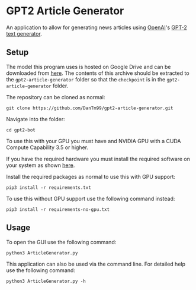# GPT2 Article Generator

An application to allow for generating news articles using [OpenAI](https://openai.com)'s [GPT-2 text generator](https://openai.com/blog/better-language-models/).

## Setup

The model this program uses is hosted on Google Drive and can be downloaded from [here](https://drive.google.com/open?id=1Lmh7JBRkbC0jEvGtoZwVL30PT8PIt9qm). The contents of this archive should be extracted to the `gpt2-article-generator` folder so that the `checkpoint` is in the `gpt2-article-generator` folder.

The repository can be cloned as normal:

```shell
git clone https://github.com/DanTm99/gpt2-article-generator.git
```

Navigate into the folder:

```shell
cd gpt2-bot
```

To use this with your GPU you must have and NVIDIA GPU with a CUDA Compute Capability 3.5 or higher.

If you have the required hardware you must install the required software on your system as shown [here](https://www.tensorflow.org/install/gpu#software_requirements).

Install the required packages as normal to use this with GPU support:

```shell
pip3 install -r requirements.txt
```

To use this without GPU support use the following command instead:

```shell
pip3 install -r requirements-no-gpu.txt
```

## Usage

To open the GUI use the following command:

```shell
python3 ArticleGenerator.py
```

This application can also be used via the command line. For detailed help use the following command:

```shell
python3 ArticleGenerator.py -h
```
